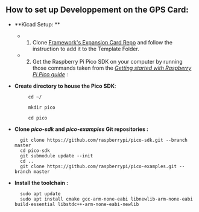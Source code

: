 ## How to set up Developpement on the GPS Card:

- **Kicad Setup: **

  - 1.  Clone [Framework's Expansion Card Repo](https://github.com/FrameworkComputer/ExpansionCards) and follow the instruction to add it to the Template Folder.
  - 2. Get the Raspberry Pi Pico SDK on your computer by running those commands taken from the [_Getting started with Raspberry Pi Pico guide_](https://datasheets.raspberrypi.com/pico/getting-started-with-pico.pdf) :

- **Create directory to house the Pico SDK**:

           cd ~/

           mkdir pico

           cd pico

- **Clone _pico-sdk_ and _pico-examples_ Git repositories :**

        git clone https://github.com/raspberrypi/pico-sdk.git --branch master
        cd pico-sdk
        git submodule update --init
        cd ..
        git clone https://github.com/raspberrypi/pico-examples.git --branch master

- **Install the toolchain :**

        sudo apt update
        sudo apt install cmake gcc-arm-none-eabi libnewlib-arm-none-eabi build-essential libstdc++-arm-none-eabi-newlib

